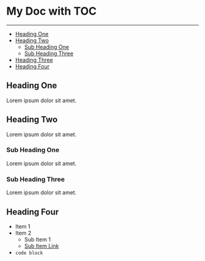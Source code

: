 # My Doc with TOC

***

* [Heading One](#heading-one)
* [Heading Two](#heading-two)
  * [Sub Heading One](#sub-heading-one)
  * [Sub Heading Three](#sub-heading-three)
* [Heading Three](#heading-three) 
* [Heading Four](#heading-four)

## Heading One

Lorem ipsum dolor sit amet.

## Heading Two

Lorem ipsum dolor sit amet.

### Sub Heading One

Lorem ipsum dolor sit amet.

### Sub Heading Three

Lorem ipsum dolor sit amet.

## Heading Four

* Item 1
* Item 2
  * Sub Item 1
  * [Sub Item Link](https://www.google.com/)
* `code block`
